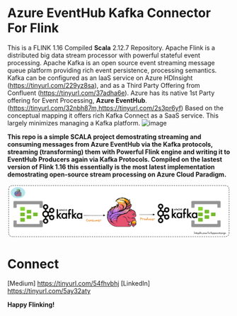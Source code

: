# Azure EventHub Kafka Connector For Flink 
This is a FLINK 1.16 Compiled **Scala** 2.12.7 Repository. Apache Flink is a distributed big data stream processor with powerful stateful event processing. Apache Kafka is an open source event streaming message queue platform providing rich event persistence, processing semantics. Kafka can be configured as an IaaS service on Azure HDInsight (https://tinyurl.com/229yz8sa), and as a Third Party Offering from Confluent (https://tinyurl.com/37adha6e). Azure has its native 1st Party offering for Event Processing, **Azure EventHub**. (https://tinyurl.com/32nbh87m,https://tinyurl.com/2s3pr6yf)
Based on the conceptual mapping it offers rich Kafka Connect as a SaaS service. This largely minimizes managing a Kafka platform. 
![image](https://user-images.githubusercontent.com/41631964/210156734-0876a0a7-39ae-4277-b9d8-677185d3d1a3.png)

**This repo is a simple SCALA project demostrating streaming and consuming messages from Azure EventHub via the Kafka protocols, streaming (transforming) them with Powerful Flink engine and writing it to EventHub Producers again via Kafka Protocols. Compiled on the lastest version of Flink 1.16 this essentially is the most latest implementation demostrating open-source stream processing on Azure Cloud Paradigm.**

![alt text](https://github.com/keshavksingh/flink-azure-eventhub-kafka-connector/blob/main/Azure-Flink-Kafka-Connector.png?raw=true)

# Connect 
[Medium] https://tinyurl.com/54fhvbhj
[LinkedIn] https://tinyurl.com/5ay32aty

**Happy Flinking!**
